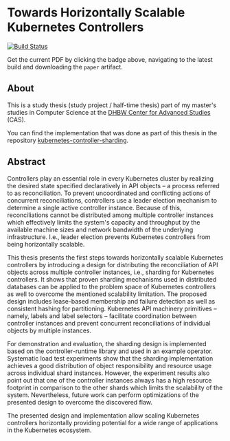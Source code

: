 # Towards Horizontally Scalable Kubernetes Controllers

[![Build Status](https://github.com/timebertt/thesis-controller-sharding/actions/workflows/build.yaml/badge.svg)](https://github.com/timebertt/thesis-controller-sharding/actions/workflows/build.yaml)

Get the current PDF by clicking the badge above️, navigating to the latest build and downloading the `paper` artifact.

## About

This is a study thesis (study project / half-time thesis) part of my master's studies in Computer Science at the [DHBW Center for Advanced Studies](https://www.cas.dhbw.de/) (CAS).

You can find the implementation that was done as part of this thesis in the repository [kubernetes-controller-sharding](https://github.com/timebertt/kubernetes-controller-sharding/tree/v1.0).

## Abstract

Controllers play an essential role in every Kubernetes cluster by realizing the desired state specified declaratively in API objects – a process referred to as reconciliation.
To prevent uncoordinated and conflicting actions of concurrent reconciliations, controllers use a leader election mechanism to determine a single active controller instance.
Because of this, reconciliations cannot be distributed among multiple controller instances which effectively limits the system's capacity and throughput by the available machine sizes and network bandwidth of the underlying infrastructure.
I.e., leader election prevents Kubernetes controllers from being horizontally scalable.

This thesis presents the first steps towards horizontally scalable Kubernetes controllers by introducing a design for distributing the reconciliation of API objects across multiple controller instances, i.e., sharding for Kubernetes controllers.
It shows that proven sharding mechanisms used in distributed databases can be applied to the problem space of Kubernetes controllers as well to overcome the mentioned scalability limitation.
The proposed design includes lease-based membership and failure detection as well as consistent hashing for partitioning.
Kubernetes API machinery primitives – namely, labels and label selectors – facilitate coordination between controller instances and prevent concurrent reconciliations of individual objects by multiple instances.

For demonstration and evaluation, the sharding design is implemented based on the controller-runtime library and used in an example operator.
Systematic load test experiments show that the sharding implementation achieves a good distribution of object responsibility and resource usage across individual shard instances.
However, the experiment results also point out that one of the controller instances always has a high resource footprint in comparison to the other shards which limits the scalability of the system.
Nevertheless, future work can perform optimizations of the presented design to overcome the discovered flaw.

The presented design and implementation allow scaling Kubernetes controllers horizontally providing potential for a wide range of applications in the Kubernetes ecosystem.
